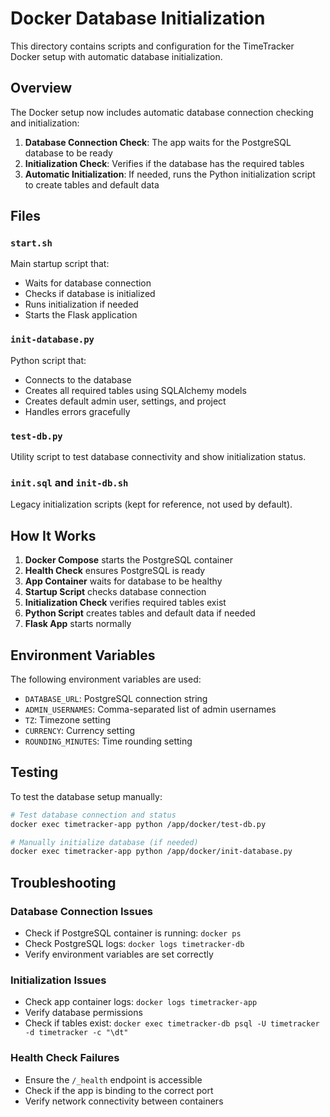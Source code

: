 # Docker Database Initialization

This directory contains scripts and configuration for the TimeTracker Docker setup with automatic database initialization.

## Overview

The Docker setup now includes automatic database connection checking and initialization:

1. **Database Connection Check**: The app waits for the PostgreSQL database to be ready
2. **Initialization Check**: Verifies if the database has the required tables
3. **Automatic Initialization**: If needed, runs the Python initialization script to create tables and default data

## Files

### `start.sh`
Main startup script that:
- Waits for database connection
- Checks if database is initialized
- Runs initialization if needed
- Starts the Flask application

### `init-database.py`
Python script that:
- Connects to the database
- Creates all required tables using SQLAlchemy models
- Creates default admin user, settings, and project
- Handles errors gracefully

### `test-db.py`
Utility script to test database connectivity and show initialization status.

### `init.sql` and `init-db.sh`
Legacy initialization scripts (kept for reference, not used by default).

## How It Works

1. **Docker Compose** starts the PostgreSQL container
2. **Health Check** ensures PostgreSQL is ready
3. **App Container** waits for database to be healthy
4. **Startup Script** checks database connection
5. **Initialization Check** verifies required tables exist
6. **Python Script** creates tables and default data if needed
7. **Flask App** starts normally

## Environment Variables

The following environment variables are used:

- `DATABASE_URL`: PostgreSQL connection string
- `ADMIN_USERNAMES`: Comma-separated list of admin usernames
- `TZ`: Timezone setting
- `CURRENCY`: Currency setting
- `ROUNDING_MINUTES`: Time rounding setting

## Testing

To test the database setup manually:

```bash
# Test database connection and status
docker exec timetracker-app python /app/docker/test-db.py

# Manually initialize database (if needed)
docker exec timetracker-app python /app/docker/init-database.py
```

## Troubleshooting

### Database Connection Issues
- Check if PostgreSQL container is running: `docker ps`
- Check PostgreSQL logs: `docker logs timetracker-db`
- Verify environment variables are set correctly

### Initialization Issues
- Check app container logs: `docker logs timetracker-app`
- Verify database permissions
- Check if tables exist: `docker exec timetracker-db psql -U timetracker -d timetracker -c "\dt"`

### Health Check Failures
- Ensure the `/_health` endpoint is accessible
- Check if the app is binding to the correct port
- Verify network connectivity between containers
